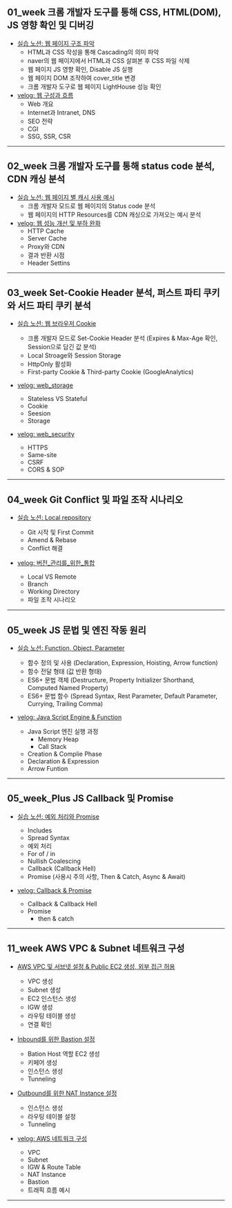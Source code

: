 ## 01_week 크롬 개발자 도구를 통해 CSS, HTML(DOM), JS 영향 확인 및 디버깅
- [실습 노션: 웹 페이지 구조 파악](https://www.notion.so/1-19ddba5fc4bc4d2da95641b37f4c9cd2)
  - HTML과 CSS 작성을 통해 Cascading의 의미 파악
  - naver의 웹 페이지에서 HTML과 CSS 살펴본 후 CSS 파일 삭제
  - 웹 페이지 JS 영향 확인, Disable JS 실행
  - 웹 페이지 DOM 조작하여 cover_title 변경
  - 크롬 개발자 도구로 웹 페이지 LightHouse 성능 확인
- [velog: 웹 구성과 흐름](https://velog.io/@luda412/01.-웹-구성과-흐름)
  - Web 개요
  - Internet과 Intranet, DNS
  - SEO 전략
  - CGI
  - SSG, SSR, CSR

----

## 02_week 크롬 개발자 도구를 통해 status code 분석, CDN 캐싱 분석
- [실습 노션: 웹 페이지 별 캐시 사용 예시](https://www.notion.so/2-status-code-CDN-13177547af084aa69701f526dd7bb8fb)
  - 크롬 개발자 모드로 웹 페이지의 Status code 분석
  - 웹 페이지의 HTTP Resources를 CDN 캐싱으로 가져오는 예시 분석
- [velog: 웹 성능 개선 및 부하 완화](https://velog.io/@luda412/02.-웹-성능-개선-및-부하-완화)
  - HTTP Cache
  - Server Cache
  - Proxy와 CDN
  - 결과 반환 시점
  - Header Settins

----

## 03_week Set-Cookie Header 분석, 퍼스트 파티 쿠키와 서드 파티 쿠키 분석
- [실습 노션: 웹 브라우저 Cookie](https://www.notion.so/3-Set-Cookie-Header-MaxAge-Expires-Session-7f1bce871f3646bdac6abffd778c68dd)
  - 크롬 개발자 모드로 Set-Cookie Header 분석 (Expires & Max-Age 확인, Session으로 담긴 값 분석)
  - Local Stroage와 Session Storage
  - HttpOnly 활성화
  - First-party Cookie & Third-party Cookie (GoogleAnalytics)

- [velog: web_storage](https://velog.io/@luda412/03.-웹-저장소)
  - Stateless VS Stateful
  - Cookie
  - Seesion
  - Storage

- [velog: web_security](https://velog.io/@luda412/웹-보안)
  - HTTPS
  - Same-site
  - CSRF
  - CORS & SOP 

----

## 04_week Git Conflict 및 파일 조작 시나리오
- [실습 노션: Local repository](https://www.notion.so/4-Git-Conflict-05ee99ce2753444c9df0a12d8b331fd0)
  - Git 시작 및 First Commit
  - Amend & Rebase
  - Conflict 해결

- [velog: 버전_관리를_위한_통합](https://velog.io/@luda412/04.-버전-관리를-위한-통합과-배포)
  - Local VS Remote
  - Branch
  - Working Directory
  - 파일 조작 시나리오
----

## 05_week JS 문법 및 엔진 작동 원리
- [실습 노션: Function, Object, Parameter](https://www.notion.so/5-Java-Script-23a0e2dc4b7a439981d8efc1bcdee1be)
  - 함수 정의 및 사용 (Declaration, Expression, Hoisting, Arrow function)
  - 함수 전달 형태 (값 반환 형태)
  - ES6+ 문법 객체 (Destructure, Property Initializer Shorthand, Computed Named Property)
  - ES6+ 문법 함수 (Spread Syntax, Rest Parameter, Default Parameter, Currying, Trailing Comma)

- [velog: Java Script Engine & Function](https://velog.io/@luda412/Java-Script-기본-문법)
  - Java Script 엔진 실행 과정
    - Memory Heap
    - Call Stack
  - Creation & Complie Phase
  - Declaration & Expression
  - Arrow Funtion

---

## 05_week_Plus JS Callback 및 Promise
- [실습 노션: 예외 처리와 Promise](https://www.notion.so/5-JS-ES6-90377060793948b4afd21ce1c57c291b)
  - Includes
  - Spread Syntax
  - 예외 처리
  - For of / in
  - Nullish Coalescing
  - Callback (Callback Hell)
  - Promise (사용시 주의 사항, Then & Catch, Async & Await)

- [velog: Callback & Promise](https://velog.io/@luda412/06.-CallBack-And-Promise)
  - Callback & Callback Hell
  - Promise
    - then & catch

---

## 11_week AWS VPC & Subnet 네트워크 구성

- [AWS VPC 및 서브넷 설정 & Public EC2 생성, 외부 접근 허용](https://cliff-snowstorm-2ff.notion.site/11-AWS-VPC-Public-EC2-28ec8d3ef4dc414cbec75a2eecbdc792?pvs=4)
  - VPC 생성
  - Subnet 생성
  - EC2 인스턴스 생성
  - IGW 생성
  - 라우팅 테이블 생성
  - 연결 확인

- [Inbound를 위한 Bastion 설정](https://cliff-snowstorm-2ff.notion.site/Private-EC2-Inbound-Bastion-4f19b8c7241743b9b89b858b1580e2d2?pvs=4)
  - Bation Host 역할 EC2 생성
  - 키페어 생성
  - 인스턴스 생성
  - Tunneling

- [Outbound를 위한 NAT Instance 설정](https://cliff-snowstorm-2ff.notion.site/Private-EC2-Outbound-NAT-Instance-852fd0e7b73b4ce69a4dfd30265f175e?pvs=4)
  - 인스턴스 생성
  - 라우팅 테이블 설정
  - Tunneling
 
- [velog: AWS 네트워크 구성](https://velog.io/@luda412/AWS-네트워크-구성)
  - VPC
  - Subnet
  - IGW & Route Table
  - NAT Instance
  - Bastion
  - 트래픽 흐름 예시

----

